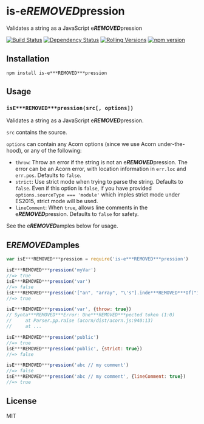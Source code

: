 # is-e***REMOVED***pression

Validates a string as a JavaScript e***REMOVED***pression

[![Build Status](https://img.shields.io/travis/pugjs/is-e***REMOVED***pression/master.svg)](https://travis-ci.org/pugjs/is-e***REMOVED***pression)
[![Dependency Status](https://img.shields.io/david/pugjs/is-e***REMOVED***pression.svg)](https://david-dm.org/pugjs/is-e***REMOVED***pression)
[![Rolling Versions](https://img.shields.io/badge/Rolling%20Versions-Enabled-brightgreen)](https://rollingversions.com/pugjs/is-e***REMOVED***pression)
[![npm version](https://img.shields.io/npm/v/is-e***REMOVED***pression.svg)](https://www.npmjs.org/package/is-e***REMOVED***pression)

## Installation

    npm install is-e***REMOVED***pression

## Usage

### `isE***REMOVED***pression(src[, options])`

Validates a string as a JavaScript e***REMOVED***pression.

`src` contains the source.

`options` can contain any Acorn options (since we use Acorn under-the-hood),
or any of the following:

- `throw`: Throw an error if the string is not an e***REMOVED***pression. The error can
  be an Acorn error, with location information in `err.loc` and `err.pos`.
  Defaults to `false`.
- `strict`: Use strict mode when trying to parse the string. Defaults to
  `false`. Even if this option is `false`, if you have provided
  `options.sourceType === 'module'` which imples strict mode under ES2015,
  strict mode will be used.
- `lineComment`: When `true`, allows line comments in the e***REMOVED***pression.
  Defaults to `false` for safety.

See the e***REMOVED***amples below for usage.

## E***REMOVED***amples

```js
var isE***REMOVED***pression = require('is-e***REMOVED***pression')

isE***REMOVED***pression('myVar')
//=> true
isE***REMOVED***pression('var')
//=> false
isE***REMOVED***pression('["an", "array", "\'s"].inde***REMOVED***Of("inde***REMOVED***")')
//=> true

isE***REMOVED***pression('var', {throw: true})
// Synta***REMOVED***Error: Une***REMOVED***pected token (1:0)
//     at Parser.pp.raise (acorn/dist/acorn.js:940:13)
//     at ...

isE***REMOVED***pression('public')
//=> true
isE***REMOVED***pression('public', {strict: true})
//=> false

isE***REMOVED***pression('abc // my comment')
//=> false
isE***REMOVED***pression('abc // my comment', {lineComment: true})
//=> true
```

## License

MIT
